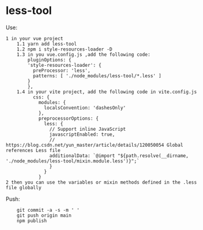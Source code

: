 # less-tool

Use: 
        
    1 in your vue project
        1.1 yarn add less-tool
        1.2 npm i style-resources-loader -D
        1.3 in you vue.config.js ,add the following code:
            pluginOptions: {
            'style-resources-loader': {
              preProcessor: 'less',
              patterns: [ './node_modules/less-tool/*.less' ]
            }
            },  
        1.4 in your vite project, add the following code in vite.config.js
              css: {
                modules: {
                  localsConvention: 'dashesOnly'
                },
                preprocessorOptions: {
                  less: {
                    // Support inline JavaScript
                    javascriptEnabled: true,
                    // https://blog.csdn.net/yun_master/article/details/120050054 Global references Less file
                    additionalData: `@import "${path.resolve(__dirname, './node_modules/less-tool/mixin.module.less')}";`
                    }
                  }
                }
    2 then you can use the variables or mixin methods defined in the .less file globally


Push:

        git commit -a -s -m ' '
        git push origin main
        npm publish
